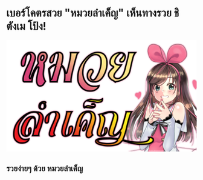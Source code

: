 # เบอร์โคตรสวย "หมวยลำเค็ญ​" เห็นทางรวย ชิตังเม โป้ง!

![Muay Lumken](./assets/muay-lumken-aichan.png)

## รวยง่ายๆ ด้วย หมวยลำเค็ญ
